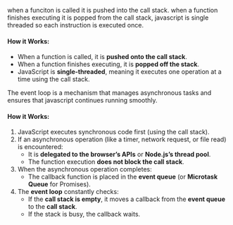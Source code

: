 when a funciton is called it is pushed into the call stack. when a function finishes executing it is popped from the call stack, javascript is single threaded so each instruction is executed once.
#### **How it Works:**

- When a function is called, it is **pushed onto the call stack**.
- When a function finishes executing, it is **popped off the stack**.
- JavaScript is **single-threaded**, meaning it executes one operation at a time using the call stack.


The event loop is a mechanism that manages asynchronous tasks and ensures that javascript continues running smoothly.

#### **How it Works:**

1. JavaScript executes synchronous code first (using the call stack).
2. If an asynchronous operation (like a timer, network request, or file read) is encountered:
    - It is **delegated to the browser’s APIs** or **Node.js’s thread pool**.
    - The function execution **does not block the call stack**.
3. When the asynchronous operation completes:
    - The callback function is placed in the **event queue** (or **Microtask Queue** for Promises).
4. The **event loop** constantly checks:
    - If the **call stack is empty**, it moves a callback from the **event queue** to the **call stack**.
    - If the stack is busy, the callback waits.
